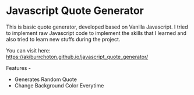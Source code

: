 # Javascript Quote Generator
This is basic quote generator, developed based on Vanilla Javascript. I tried to implement raw Javascript code to implement the skills that I learned and also tried to learn new stuffs during the project.

You can visit here: https://akiburrchoton.github.io/javascript_quote_generator/



Features - 

- Generates Random Quote 
- Change Background Color Everytime
